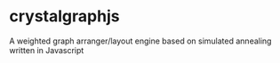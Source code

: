 crystalgraphjs
==============

A weighted graph arranger/layout engine based on simulated annealing written in Javascript
